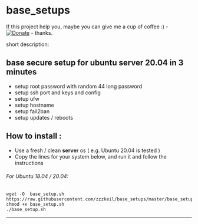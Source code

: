 # base_setups
If this project help you, maybe you can give me a cup of coffee :)  - [![Donate](https://img.shields.io/badge/Donate-PayPal-green.svg)](https://www.paypal.com/donate/?hosted_button_id=WGCNYVFKTHC3C) - thanks.

short description:

## **base secure setup for ubuntu server 20.04 in 3 minutes** 
* setup root password with random 44 long password
* setup ssh port and keys and config
* setup ufw
* setup hostname
* setup fail2ban
* setup updates / reboots

## How to install :  
* Use a fresh / clean **server** os  ( e.g. Ubuntu 20.04 is tested ) 
* Copy the lines for your system below, and run it and follow the instructions  


###### For Ubuntu 18.04 / 20.04:
```
wget -O  base_setup.sh https://raw.githubusercontent.com/zzzkeil/base_setups/master/base_setup.sh
chmod +x base_setup.sh
./base_setup.sh
```
-----------------------------------------
